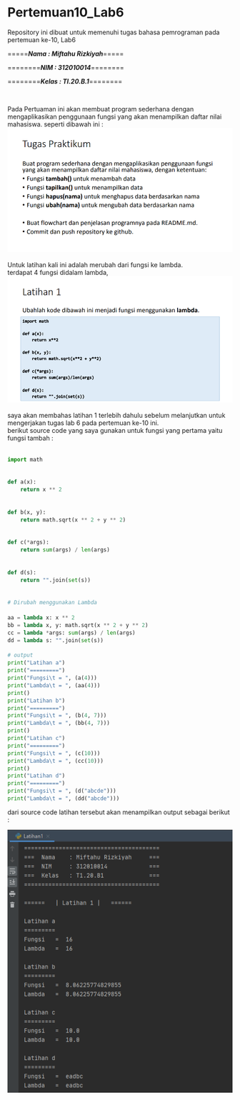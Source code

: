 # Pertemuan10_Lab6
Repository ini dibuat untuk memenuhi tugas bahasa pemrograman pada pertemuan ke-10, Lab6

=====***Nama : Miftahu Rizkiyah***=====

========***NIM  : 312010014***========

========***Kelas : TI.20.B.1***========

<br>

Pada Pertuaman ini akan membuat program sederhana dengan mengaplikasikan penggunaan fungsi yang akan menampilkan daftar nilai mahasiswa. seperti dibawah ini :
![Tugas_Lab6](Tugas_Praktikum_lab6.PNG)
<br>
<br>
Untuk latihan kali ini adalah merubah dari fungsi ke lambda.<br>
terdapat 4 fungsi didalam lambda,<br>
![Latihan1_fungsi_Lambda](Latihan1_Fungsi_Lambda.PNG)
<br>
<br>
saya akan membahas latihan 1 terlebih dahulu sebelum melanjutkan untuk mengerjakan tugas lab 6 pada pertemuan ke-10 ini.<br>
berikut source code yang saya gunakan untuk fungsi yang pertama yaitu fungsi tambah : <br>
<br>
```python
import math


def a(x):
    return x ** 2


def b(x, y):
    return math.sqrt(x ** 2 + y ** 2)


def c(*args):
    return sum(args) / len(args)


def d(s):
    return "".join(set(s))


# Dirubah menggunakan Lambda

aa = lambda x: x ** 2
bb = lambda x, y: math.sqrt(x ** 2 + y ** 2)
cc = lambda *args: sum(args) / len(args)
dd = lambda s: "".join(set(s))

# output
print("Latihan a")
print("=========")
print("Fungsi\t = ", (a(4)))
print("Lambda\t = ", (aa(4)))
print()
print("Latihan b")
print("=========")
print("Fungsi\t = ", (b(4, 7)))
print("Lambda\t = ", (bb(4, 7)))
print()
print("Latihan c")
print("=========")
print("Fungsi\t = ", (c(10)))
print("Lambda\t = ", (cc(10)))
print()
print("Latihan d")
print("=========")
print("Fungsi\t = ", (d("abcde")))
print("Lambda\t = ", (dd("abcde")))
```
dari source code latihan tersebut akan menampilkan output sebagai berikut : <br>

![Output_Latihan1](Output_Latihan1.PNG)



